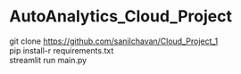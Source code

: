 # AutoAnalytics_Cloud_Project
git clone https://github.com/sanilchavan/Cloud_Project_1<br>
pip install-r requirements.txt<br>
streamlit run main.py

